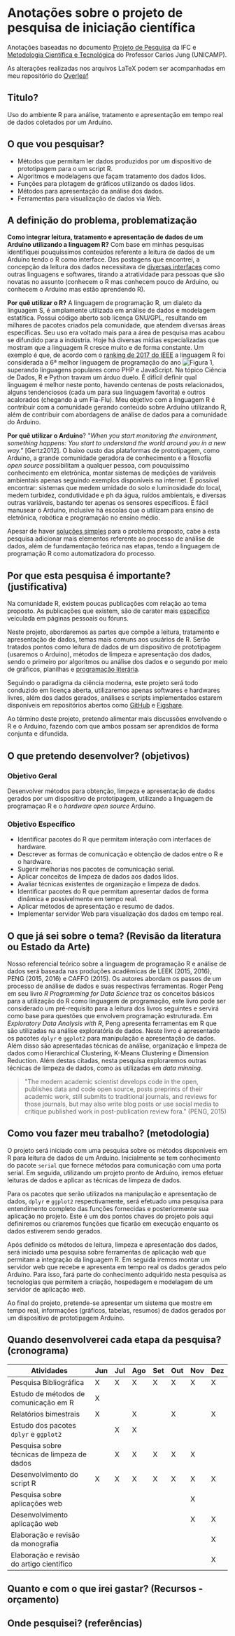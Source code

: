 # Anotações sobre o projeto de pesquisa de iniciação científica

Anotações baseadas no documento [Projeto de Pesquisa](http://biblioteca.ifc.edu.br/wp-content/uploads/sites/9/2014/07/Como-elaborar-um-projeto-de-pesquisa-de-Inicia%C3%A7%C3%A3o-Cient%C3%ADfica.pdf) da IFC e [Metodologia Científica e Tecnológica](http://www.dsce.fee.unicamp.br/~antenor/mod8.pdf) do Professor Carlos Jung (UNICAMP).

As alterações realizadas nos arquivos LaTeX podem ser acompanhadas em meu repositório do [Overleaf](https://www.overleaf.com/read/qhkvbzvvyqzn)

## Titulo?

Uso do ambiente R para análise, tratamento e apresentação em tempo real de dados coletados por um Arduíno.

## O que vou pesquisar?

* Métodos que permitam ler dados produzidos por um dispositivo de prototipagem para o um script R.
* Algoritmos e modelagens que façam tratamento dos dados lidos.
* Funções para plotagem de gráficos utilizando os dados lidos.
* Métodos para apresentação da análise dos dados.
* Ferramentas para visualização de dados via Web.

## A definição do problema, problematização

**Como integrar leitura, tratamento e apresentação de dados de um Arduíno utilizando a linguagem R?** Com base em minhas pesquisas identifiquei pouquíssimos conteúdos referente a leitura de dados de um Arduíno tendo o R como interface. Das postagens que encontrei, a concepção da leitura dos dados necessitava de [diversas interfaces](https://magesblog.com/post/2012-10-02-connecting-real-world-to-r-with-arduino/) como outras linguagens e softwares, tirando a atratividade para pessoas que são novatas no assunto (conhecem o R mas conhecem pouco de Arduino, ou conhecem o Arduíno mas estão aprendendo R).

**Por quê utilizar o R?** A linguagem de programação R, um dialeto da linguagem S, é amplamente utilizada em análise de dados e modelagem estatítica. Possui código aberto sob licença GNU/GPL, resultando em milhares de pacotes criados pela comunidade, que atendem diversas áreas específicas. Seu uso era voltado mais para a área de pesquisa mas acabou se difundido para a indústria. Hoje há diversas mídias especializadas que mostram que a linguagem R cresce muito e de forma constante. Um exemplo é que, de acordo com o [ranking de 2017 do IEEE](https://spectrum.ieee.org/computing/software/the-2017-top-programming-languages) a linguagem R foi considerada a 6ª melhor linguagem de programação do ano ![Figura 1](r_ranking_I3E.jpeg), superando linguagens populares como PHP e JavaScript.
Na tópico Ciência de Dados, R e Python travam um árduo duelo. É difícil definir qual linguagem é melhor neste ponto, havendo centenas de posts relacionados, alguns tendenciosos (cada um para sua linguagem favorita) e outros acalorados (chegando à um Fla-Flu). Meu objetivo com a linguagem R é contribuir com a comunidade gerando conteúdo sobre Arduíno utilizando R, além de contribuir com abordagens de análise de dados para a comunidade do Arduino.

**Por quê utilizar o Arduíno**? _"When you start monitoring the environment, something happens: You start to understand the world around you in a new way."_ [Gertz2012]. O baixo custo das plataformas de prototipagem, como Arduíno, a grande comunidade geradora de conhecimento e a filosofia *open source* possibilitam a qualquer pessoa, com pouquissímo conhecimento em eletrônica, montar sistemas de medições de variáveis ambientais apenas seguindo exemplos disponíveis na internet. É possível encontrar: sistemas que medem umidade do solo e luminosidade do local, medem turbidez, condutividade e ph da água, ruídos ambientais, e diversas outras variáveis, bastando ter apenas os sensores específicos. É fácil manusear o Arduíno, inclusive há escolas que o utilizam para ensino de eletrônica, robótica e programação no ensino médio.
 
Apesar de haver [soluções simples](https://magesblog.com/post/2015-02-17-reading-arduino-data-directly-into-r/) para o problema proposto, cabe a esta pesquisa adicionar mais elementos referente ao processo de análise de dados, além de fundamentação teórica nas etapas, tendo a linguagem de programação R como automatizadora do processo.

## Por que esta pesquisa é importante? (justificativa)

Na comunidade R, existem poucas publicações com relação ao tema proposto. As publicações que existem, são de carater mais [específico](https://www.r-bloggers.com/displaying-spatial-sensor-data-from-arduino-with-r-on-google-maps/) veículada em páginas pessoais ou fóruns. 

Neste projeto, abordaremos as partes que compõe a leitura, tratamento e apresentação de dados, temas mais comuns aos usuários de R. Serão tratados pontos como leitura de dados de um dispositivo de prototipagem (usaremos o Arduino), métodos de limpeza e apresentação dos dados, sendo o primeiro por algoritmos ou análise dos dados e o segundo por meio de gráficos, planilhas e [programação literária](https://en.wikipedia.org/wiki/Literate_programming).

Seguindo o paradigma da ciência moderna, este projeto será todo conduzido em licença aberta, utilizaremos apenas softwares e hardwares livres, além dos dados gerados, análises e scripts implementados estarem disponíveis em repositórios abertos como [GitHub](https://github.com/) e [Figshare](https://figshare.com/).

Ao término deste projeto, pretendo alimentar mais discussões envolvendo o R e o Arduíno, fazendo com que ambos possam ser aprendidos de forma conjunta e difundida. 

## O que pretendo desenvolver? (objetivos)

### Objetivo Geral

Desenvolver métodos para obtenção, limpeza e apresentação de dados gerados por um dispositivo de prototipagem, utilizando a linguagem de programaçao R e o *hardware open source* Arduíno.

### Objetivo Específico

* Identificar pacotes do R que permitam interação com interfaces de hardware.
* Descrever as formas de comunicação e obtenção de dados entre o R e o hardware.
* Sugerir melhorias nos pacotes de comunicação serial.
* Aplicar conceitos de limpeza de dados aos dados lidos.
* Avaliar técnicas existentes de organização e limpeza de dados.
* Identificar pacotes do R que permitam apresentar dados de forma dinâmica e possivelmente em tempo real.
* Aplicar métodos de apresentação e resumo de dados.
* Implementar servidor Web para visualização dos dados em tempo real.


## O que já sei sobre o tema? (Revisão da literatura ou Estado da Arte) 

Nosso referencial teórico sobre a linguagem de programação R e análise de dados será baseada nas produções acadêmicas de LEEK (2015, 2016), PENG (2015, 2016) e CAFFO (2015). Os autores abordam os passos de um processo de análise de dados e suas respectivas ferramentas. Roger Peng em seu livro _R Programming for Data Science_ traz os conceitos básicos para a utilização do R como linguagem de programação, este livro pode ser considerado um pré-requisito para a leitura dos livros seguintes e servirá como base para questões que envolvem programação estruturada. Em _Exploratory Data Analysis with R_, Peng apresenta ferramentas em R que são utilizadas na análise exploratória de dados. Neste livro é apresentado os pacotes `dplyr` e `ggplot2` para manipulação e apresentação de dados. Além disso são apresentadas técnicas de análise, organização e limpeza de dados como Hierarchical Clustering, K-Means Clustering e Dimension Reduction. Além destas citadas, nesta pesquisa exploraremos outras técnicas de limpeza de dados, como as utilizadas em _data minning_.


> "The modern academic scientist develops code in the open, publishes data and code open source, posts preprints of their academic work, still submits to traditional journals, and reviews for those journals, but may also write blog posts or use social media to critique published work in post-publication review fora." (PENG, 2015)


## Como vou fazer meu trabalho? (metodologia)

O projeto será iniciado com uma pesquisa sobre os métodos disponíveis em R para leitura de dados de um Arduíno. Inicialmente se tem conhecimento do pacote `serial` que fornece métodos para comunicação com uma porta serial. Em seguida, utilizando um projeto pronto de Arduíno, iremos efetuar leituras de dados e aplicar as técnicas de limpeza de dados. 

Para os pacotes que serão utilizados na manipulação e apresentação de dados, `dplyr` e `ggplot2` respectivamente, será efetuado uma pesquisa para entendimento completo das funções fornecidas e posteriormente sua aplicação no projeto. Este é um dos pontos chaves do projeto pois aqui definiremos ou criaremos funções que ficarão em execução enquanto os dados estiverem sendo gerados.

Após definido os métodos de leitura, limpeza e apresentação dos dados, será iniciado uma pesquisa sobre ferramentas de aplicação _web_ que permitam a integração da linguagem R. Em seguida iremos montar um servidor web que recebe e apresenta em tempo real os dados gerados pelo Arduíno. Para isso, fará parte do conhecimento adquirido nesta pesquisa as tecnologias que permitem a criação, hospedagem e modelagem de um servidor de aplicação _web_.

Ao final do projeto, pretende-se apresentar um sistema que mostre em tempo real, informações (gráficos, tabelas, resumos) de dados gerados por um dispositivo de prototipagem Arduíno.

## Quando desenvolverei cada etapa da pesquisa? (cronograma)

Atividades | Jun | Jul | Ago | Set | Out | Nov | Dez
--- | --- | --- | --- | --- | --- | --- | --- |
Pesquisa Bibliográfica | X | X | X | X | X | X | X
Estudo de métodos de comunicação em R | X |  |  |  |  |  | 
Relatórios bimestrais | X |  | X |  | X |  | X
Estudo dos pacotes `dplyr` e `ggplot2` | |X|X||
Pesquisa sobre técnicas de limpeza de dados | |X|X|X|X|X
Desenvolvimento do script R | X | X | X | X | X | X | X
Pesquisa sobre aplicações web |  |  |  |  |  | X | 
Desenvolvimento aplicação web |  |  |  |  |  | X | X
Elaboração e revisão da monografia |  |  |  |  |  |  | X
Elaboração e revisão do artigo científico |  |  |  |  |  |  | X

## Quanto e com o que irei gastar? (Recursos - orçamento) 
## Onde pesquisei? (referências)

